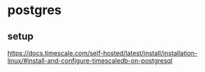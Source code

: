 # postgres

## setup
https://docs.timescale.com/self-hosted/latest/install/installation-linux/#install-and-configure-timescaledb-on-postgresql

